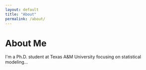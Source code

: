 ```yaml
---
layout: default
title: "About"
permalink: /about/
---
```


# About Me

I'm a Ph.D. student at Texas A&M University focusing on statistical modeling...
